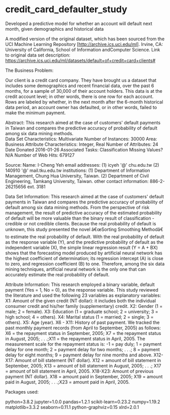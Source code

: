 # credit_card_defaulter_study
Developed a predictive model for whether an account will default next month, given demographics and historical data

A modified version of the original dataset, which has been sourced from the UCI Machine Learning Repository [http://archive.ics.uci.edu/ml]. Irvine, CA: University of California, School of Information andComputer Science.
Link to original data set description:
https://archive.ics.uci.edu/ml/datasets/default+of+credit+card+clients#

The Business Problem:

Our client is a credit card company. They have brought us a dataset that includes some demographics and recent financial data, over the past 6 months, for a sample of 30,000 of their account holders. This data is at the credit account level; in other words, there is one row for each account. Rows are labeled by whether, in the next month after the 6-month historical data period, an account owner has defaulted, or in other words, failed to make the minimum payment.



Abstract: This research aimed at the case of customers' default payments in Taiwan and compares the predictive accuracy of probability of default among six data mining methods.	
Data Set Characteristics:  	Multivariate
Number of Instances:	30000
Area:	Business
Attribute Characteristics:	Integer, Real
Number of Attributes:	24
Date Donated	2016-01-26
Associated Tasks:	Classification
Missing Values?	N/A
Number of Web Hits:	679127


Source:
Name: I-Cheng Yeh
email addresses: (1) icyeh '@' chu.edu.tw (2) 140910 '@' mail.tku.edu.tw
institutions: (1) Department of Information Management, Chung Hua University, Taiwan. (2) Department of Civil Engineering, Tamkang University, Taiwan.
other contact information: 886-2-26215656 ext. 3181


Data Set Information:
This research aimed at the case of customers' default payments in Taiwan and compares the predictive accuracy of probability of default among six data mining methods. From the perspective of risk management, the result of predictive accuracy of the estimated probability of default will be more valuable than the binary result of classification - credible or not credible clients. Because the real probability of default is unknown, this study presented the novel â€œSorting Smoothing Methodâ€ to estimate the real probability of default. With the real probability of default as the response variable (Y), and the predictive probability of default as the independent variable (X), the simple linear regression result (Y = A + BX) shows that the forecasting model produced by artificial neural network has the highest coefficient of determination; its regression intercept (A) is close to zero, and regression coefficient (B) to one. Therefore, among the six data mining techniques, artificial neural network is the only one that can accurately estimate the real probability of default.


Attribute Information:
This research employed a binary variable, default payment (Yes = 1, No = 0), as the response variable. This study reviewed the literature and used the following 23 variables as explanatory variables:
X1: Amount of the given credit (NT dollar): it includes both the individual consumer credit and his/her family (supplementary) credit.
X2: Gender (1 = male; 2 = female).
X3: Education (1 = graduate school; 2 = university; 3 = high school; 4 = others).
X4: Marital status (1 = married; 2 = single; 3 = others).
X5: Age (year).
X6 - X11: History of past payment. We tracked the past monthly payment records (from April to September, 2005) as follows: X6 = the repayment status in September, 2005; X7 = the repayment status in August, 2005; . . .;X11 = the repayment status in April, 2005. The measurement scale for the repayment status is: -1 = pay duly; 1 = payment delay for one month; 2 = payment delay for two months; . . .; 8 = payment delay for eight months; 9 = payment delay for nine months and above.
X12-X17: Amount of bill statement (NT dollar). X12 = amount of bill statement in September, 2005; X13 = amount of bill statement in August, 2005; . . .; X17 = amount of bill statement in April, 2005.
X18-X23: Amount of previous payment (NT dollar). X18 = amount paid in September, 2005; X19 = amount paid in August, 2005; . . .;X23 = amount paid in April, 2005.

Packages used:

python=3.8.2
jupyter=1.0.0
pandas=1.2.1
scikit-learn=0.23.2
numpy=1.19.2
matplotlib=3.3.2
seaborn=0.11.1
python-graphviz=0.15
xlrd=2.0.1
